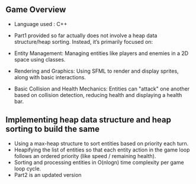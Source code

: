 ## Game Overview
- Language used : C++
  
- Part1 provided so far actually does not involve a heap data structure/heap sorting. Instead, it’s primarily focused on:
- Entity Management: Managing entities like players and enemies in a 2D space using classes.
- Rendering and Graphics: Using SFML to render and display sprites, along with basic interactions.
- Basic Collision and Health Mechanics: Entities can "attack" one another based on collision detection, reducing health and displaying a health bar.

## Implementing heap data structure and heap sorting to build the same 

- Using a max-heap structure to sort entities based on priority each turn.
- Heapifying the list of entities so that each entity action in the game loop follows an ordered priority (like speed / remaining health).
- Sorting and processing entities in O(nlogn) time complexity per game loop cycle.
- Part2 is an updated version 







